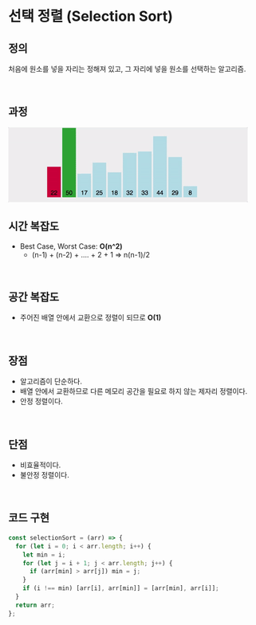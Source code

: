 # 선택 정렬 (Selection Sort)

## 정의

처음에 원소를 넣을 자리는 정해져 있고, 그 자리에 넣을 원소를 선택하는 알고리즘.

<br>

## 과정

<img src="img/selectionsort.gif">
<br>

## 시간 복잡도

- Best Case, Worst Case: **O(n^2)**
  - (n-1) + (n-2) + .... + 2 + 1 => n(n-1)/2

<br>

## 공간 복잡도

- 주어진 배열 안에서 교환으로 정렬이 되므로 **O(1)**

<br>

## 장점

- 알고리즘이 단순하다.
- 배열 안에서 교환하므로 다른 메모리 공간을 필요로 하지 않는 제자리 정렬이다.
- 안정 정렬이다.

<br>

## 단점

- 비효율적이다.
- 불안정 정렬이다.

<br>

## 코드 구현

```javascript
const selectionSort = (arr) => {
  for (let i = 0; i < arr.length; i++) {
    let min = i;
    for (let j = i + 1; j < arr.length; j++) {
      if (arr[min] > arr[j]) min = j;
    }
    if (i !== min) [arr[i], arr[min]] = [arr[min], arr[i]];
  }
  return arr;
};
```
